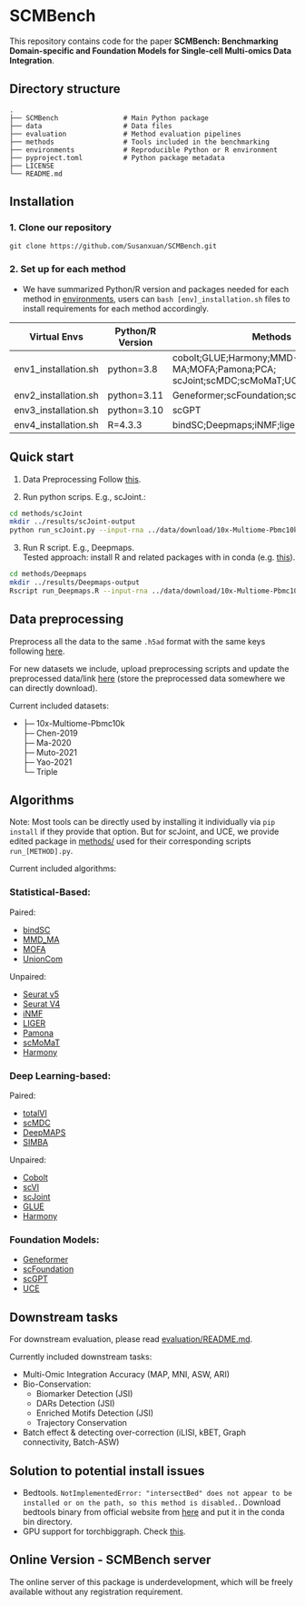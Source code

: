 # SCMBench

This repository contains code for the paper **SCMBench: Benchmarking Domain-specific and Foundation Models for Single-cell Multi-omics Data Integration**.



## Directory structure

```
.
├── SCMBench                # Main Python package
├── data                    # Data files
├── evaluation              # Method evaluation pipelines
├── methods                 # Tools included in the benchmarking
├── environments            # Reproducible Python or R environment
├── pyproject.toml          # Python package metadata
├── LICENSE
└── README.md
```

## Installation

### 1. Clone our repository

```
git clone https://github.com/Susanxuan/SCMBench.git
```

### 2. Set up for each method

- We have summarized Python/R version and packages needed for each method in [environments](environments), users can `bash [env]_installation.sh` files to install requirements for each method accordingly.

| Virtual Envs         | Python/R Version | Methods                                                                             |
| -------------------- | ---------------- | ----------------------------------------------------------------------------------- |
| env1_installation.sh | python=3.8       | cobolt;GLUE;Harmony;MMD-MA;MOFA;Pamona;PCA;<br />scJoint;scMDC;scMoMaT;UCE;UnionCom |
| env2_installation.sh | python=3.11      | Geneformer;scFoundation;scVI;TotalVI                                                |
| env3_installation.sh | python=3.10      | scGPT                                                                               |
| env4_installation.sh | R=4.3.3          | bindSC;Deepmaps;iNMF;liger;Seurat4;Seurat5   


## Quick start
1. Data Preprocessing
Follow [this](/data/README.md).

2. Run python scrips. E.g., scJoint.\:
```bash
cd methods/scJoint
mkdir ../results/scJoint-output
python run_scJoint.py --input-rna ../data/download/10x-Multiome-Pbmc10k-small-RNA.h5ad --input-atac  10x-Multiome-Pbmc10k-small-ATAC.h5ad  --output-rna ../results/scJoint-output/rna.csv --output-atac ../results/scJoint-output/atac.csv  -r ../results/scJoint-output/run_info.yaml
```

3. Run R script. E.g., Deepmaps.\
Tested approach: install R and related packages with in conda (e.g. [this](https://stackoverflow.com/questions/70410968/is-it-possible-to-install-r-in-miniconda)).
```bash
cd methods/Deepmaps
mkdir ../results/Deepmaps-output
Rscript run_Deepmaps.R --input-rna ../data/download/10x-Multiome-Pbmc10k-small-RNA.h5ad --input-atac  10x-Multiome-Pbmc10k-small-ATAC.h5ad  --output-rna ../results/Deepmaps-output/rna.csv --output-atac ../results/Deepmaps-output/atac.csv  -r ../results/Deepmaps-output/run_info.yaml
```

## Data preprocessing

Preprocess all the data to the same `.h5ad` format with the same keys following [here](data/README.md).

For new datasets we include, upload preprocessing scripts and update the preprocessed data/link [here](data/README.md) (store the preprocessed data somewhere we can directly download).

Current included datasets:
- ├─ 10x-Multiome-Pbmc10k\
  ├─ Chen-2019\
  ├─ Ma-2020\
  ├─ Muto-2021\
  ├─ Yao-2021\
  └─ Triple


## Algorithms

Note: Most tools can be directly used by installing it individually via `pip install` if they provide that option. But for scJoint, and UCE, we provide edited package in [methods/](methods/) used for their corresponding scripts `run_[METHOD].py`.

Current included algorithms:

### Statistical-Based:

Paired:
- [bindSC](https://genomebiology.biomedcentral.com/articles/10.1186/s13059-022-02679-x)
- [MMD_MA](https://www.ncbi.nlm.nih.gov/pmc/articles/PMC8496402/)
- [MOFA](https://genomebiology.biomedcentral.com/articles/10.1186/s13059-020-02015-1)
- [UnionCom](https://academic.oup.com/bioinformatics/article/36/Supplement_1/i48/5870490)

Unpaired:
- [Seurat v5](https://www.nature.com/articles/s41587-023-01767-y)
- [Seurat V4](https://www.cell.com/cell/fulltext/S0092-8674(21)00583-3)
- [iNMF](https://www.nature.com/articles/s41587-021-00867-x)
- [LIGER](https://www.cell.com/cell/pdf/S0092-8674(19)30504-5.pdf)
- [Pamona](https://academic.oup.com/bioinformatics/article/38/1/211/6353029)
- [scMoMaT](https://www.nature.com/articles/s41467-023-36066-2)
- [Harmony](https://www.nature.com/articles/s41592-019-0619-0)

### Deep Learning-based:

Paired:
- [totalVI](https://www.nature.com/articles/s41592-020-01050-x)
- [scMDC](https://www.nature.com/articles/s41467-022-35031-9)
- [DeepMAPS](https://www.nature.com/articles/s41467-023-36559-0)
- [SIMBA](https://www.nature.com/articles/s41592-023-01899-8)

Unpaired:
- [Cobolt](https://genomebiology.biomedcentral.com/articles/10.1186/s13059-021-02556-z)
- [scVI](https://www.nature.com/articles/s41592-018-0229-2)
- [scJoint](https://www.nature.com/articles/s41587-021-01161-6)
- [GLUE](https://www.nature.com/articles/s41587-022-01284-4)
- [Harmony](https://www.nature.com/articles/s41592-019-0619-0)

### Foundation Models:
- [Geneformer](https://www.nature.com/articles/s41586-023-06139-9)
- [scFoundation](https://www.nature.com/articles/s41592-024-02305-7)
- [scGPT](https://www.nature.com/articles/s41592-024-02201-0)
- [UCE](https://www.biorxiv.org/content/10.1101/2023.11.28.568918v1)

## Downstream tasks

For downstream evaluation, please read [evaluation/README.md](evaluation/README.md).

Currently included downstream tasks:
- Multi-Omic Integration Accuracy (MAP, MNI, ASW, ARI)
- Bio-Conservation: 
  - Biomarker Detection (JSI)
  - DARs Detection (JSI)
  - Enriched Motifs Detection (JSI)
  - Trajectory Conservation
- Batch effect & detecting over-correction (iLISI, kBET, Graph connectivity, Batch-ASW)

## Solution to potential install issues

- Bedtools. `NotImplementedError: "intersectBed" does not appear to be installed or on the path, so this method is disabled.`. Download bedtools binary from official website from [here](https://bedtools.readthedocs.io/en/latest/content/installation.html#downloading-a-pre-compiled-binary) and put it in the conda bin directory. 
- GPU support for torchbiggraph. Check [this](https://github.com/facebookresearch/PyTorch-BigGraph#installation).

## Online Version - SCMBench server
The online server of this package is underdevelopment, which will be freely available without any registration requirement.